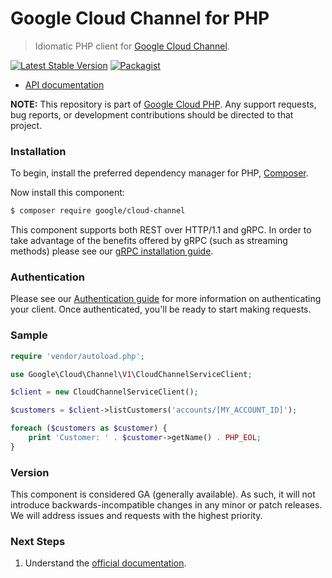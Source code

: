 # Google Cloud Channel for PHP

> Idiomatic PHP client for [Google Cloud Channel](https://cloud.google.com/channel).

[![Latest Stable Version](https://poser.pugx.org/google/cloud-channel/v/stable)](https://packagist.org/packages/google/cloud-channel) [![Packagist](https://img.shields.io/packagist/dm/google/cloud-channel.svg)](https://packagist.org/packages/google/cloud-channel)

* [API documentation](https://cloud.google.com/php/docs/reference/cloud-channel/latest)

**NOTE:** This repository is part of [Google Cloud PHP](https://github.com/googleapis/google-cloud-php). Any
support requests, bug reports, or development contributions should be directed to
that project.

### Installation

To begin, install the preferred dependency manager for PHP, [Composer](https://getcomposer.org/).

Now install this component:

```sh
$ composer require google/cloud-channel
```

This component supports both REST over HTTP/1.1 and gRPC. In order to take advantage of the benefits offered by gRPC (such as streaming methods)
please see our [gRPC installation guide](https://cloud.google.com/php/grpc).

### Authentication

Please see our [Authentication guide](https://github.com/googleapis/google-cloud-php/blob/main/AUTHENTICATION.md) for more information
on authenticating your client. Once authenticated, you'll be ready to start making requests.

### Sample

```php
require 'vendor/autoload.php';

use Google\Cloud\Channel\V1\CloudChannelServiceClient;

$client = new CloudChannelServiceClient();

$customers = $client->listCustomers('accounts/[MY_ACCOUNT_ID]');

foreach ($customers as $customer) {
    print 'Customer: ' . $customer->getName() . PHP_EOL;
}
```

### Version

This component is considered GA (generally available). As such, it will not introduce backwards-incompatible changes in
any minor or patch releases. We will address issues and requests with the highest priority.

### Next Steps

1. Understand the [official documentation](https://cloud.google.com/channel/docs).
